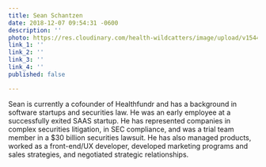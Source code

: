 ```yaml
---
title: Sean Schantzen
date: 2018-12-07 09:54:31 -0600
description: ''
photo: https://res.cloudinary.com/health-wildcatters/image/upload/v1544198088/image.png
link_1: ''
link_2: ''
link_3: ''
link_4: ''
published: false

---
```

Sean is currently a cofounder of Healthfundr and has a background in software startups and securities law. He was an early employee at a successfully exited SAAS startup. He has represented companies in complex securities litigation, in SEC compliance, and was a trial team member in a $30 billion securities lawsuit. He has also managed products, worked as a front-end/UX developer, developed marketing programs and sales strategies, and negotiated strategic relationships.